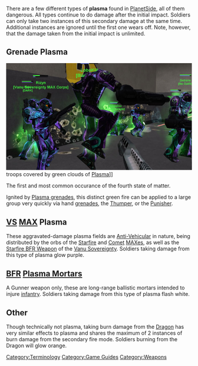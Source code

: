 There are a few different types of **plasma** found in
[PlanetSide](PlanetSide.md), all of them dangerous. All types
continue to do damage after the initial impact. Soldiers can only take
two instances of this secondary damage at the same time. Additional
instances are ignored until the first one wears off. Note, however, that
the damage taken from the initial impact is unlimited.

## Grenade Plasma

![](images/Grenade_Plasma.jpg "fig:Grenade_Plasma.jpg") troops covered by green
clouds of [Plasma](Plasma.md)\]\]

The first and most common occurance of the fourth state of matter.

Ignited by [Plasma grenades](Plasma_grenade.md), this distinct
green fire can be applied to a large group very quickly via hand
[grenades](Grenade.md), the [Thumper](Thumper.md), or
the [Punisher](Punisher.md).

## [VS](Vanu_Sovereignty.md) [MAX](Mechanized_Assault_Exo-Suit.md) Plasma

These aggravated-damage plasma fields are
[Anti-Vehicular](Anti-Vehicular.md) in nature, being distributed
by the orbs of the [Starfire](Starfire.md) and
[Comet](Comet.md) [MAXes](Mechanized_Assault_Exo-Suit.md), as well as the
[Starfire BFR Weapon](<Starfire_(BFR)>) of the [Vanu
Sovereignty](Vanu_Sovereignty.md). Soldiers taking damage from
this type of plasma glow purple.

## [BFR](BattleFrame_Robotics.md) [Plasma Mortars](Plasma_Mortar.md)

A Gunner weapon only, these are long-range ballistic mortars intended to
injure [infantry](Infantry.md). Soldiers taking damage from this
type of plasma flash white.

## Other

Though technically not plasma, taking burn damage from the
[Dragon](Dragon.md) has very similar effects to plasma and
shares the maximum of 2 instances of burn damage from the secondary fire
mode. Soldiers burning from the Dragon will glow orange.

[Category:Terminology](Category:Terminology.md) [Category:Game
Guides](Category:Game_Guides.md)
[Category:Weapons](Category:Weapons.md)
